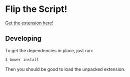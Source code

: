 # Flip the Script!

[Get the extension here!](https://chrome.google.com/webstore/detail/flip-the-script/bmkpjhjogcjpioeffjmdgclmeiiofcjp)

## Developing

To get the dependencies in place, just run:

``` bash
$ bower install
```

Then you should be good to load the unpacked extension.
